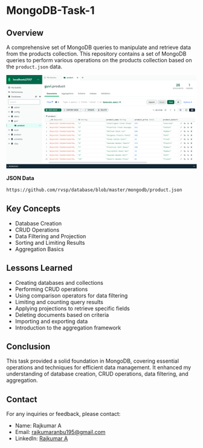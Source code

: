 # MongoDB-Task-1
## Overview

A comprehensive set of MongoDB queries to manipulate and retrieve data from the products collection. This repository contains a set of MongoDB queries to perform various operations on the products collection based on the `product.json` data.

![Preview Image](Images/demo.png)

**JSON Data**
```bash
https://github.com/rvsp/database/blob/master/mongodb/product.json
```

## Key Concepts

- Database Creation
- CRUD Operations
- Data Filtering and Projection
- Sorting and Limiting Results
- Aggregation Basics

## Lessons Learned

- Creating databases and collections
- Performing CRUD operations
- Using comparison operators for data filtering
- Limiting and counting query results
- Applying projections to retrieve specific fields
- Deleting documents based on criteria
- Importing and exporting data
- Introduction to the aggregation framework

## Conclusion

This task provided a solid foundation in MongoDB, covering essential operations and techniques for efficient data management. It enhanced my understanding of database creation, CRUD operations, data filtering, and aggregation.


## Contact

For any inquiries or feedback, please contact:
- Name: Rajkumar A
- Email: rajkumaranbu195@gmail.com
- LinkedIn: [Rajkumar A](https://www.linkedin.com/in/rajkumar-info/)
